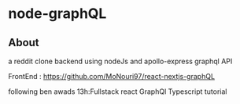 # node-graphQL

## About <a name = "about"></a>

a reddit clone backend using nodeJs and apollo-express graphql API

FrontEnd : https://github.com/MoNouri97/react-nextjs-graphQL

following ben awads 13h:Fullstack react GraphQl Typescript tutorial
